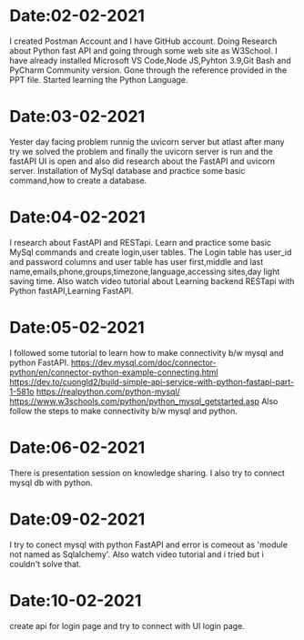 # Date:02-02-2021
I created Postman Account and I have GitHub account.
Doing Research about Python fast API and going through some web site as W3School.
I have already installed Microsoft VS Code,Node JS,Pyhton 3.9,Git Bash and PyCharm Community version.
Gone through the reference provided in the PPT file.
Started learning the Python Language.
# Date:03-02-2021
Yester day facing problem runnig the uvicorn server but atlast after many try we solved the problem and finally the uvicorn server is run and the fastAPI UI is open and also did 
research about the FastAPI and uvicorn server.
Installation of MySql database and practice some basic command,how to create a database.
# Date:04-02-2021
I research about FastAPI and RESTapi.
Learn and practice some basic MySql commands and create login,user tables.
The Login table has user_id and password columns and user table has user first,middle and last name,emails,phone,groups,timezone,language,accessing sites,day light saving time.
Also watch video tutorial about Learning backend RESTapi with Python fastAPI,Learning FastAPI.
# Date:05-02-2021
I followed some tutorial to learn how to make connectivity b/w mysql and python FastAPI.
https://dev.mysql.com/doc/connector-python/en/connector-python-example-connecting.html
https://dev.to/cuongld2/build-simple-api-service-with-python-fastapi-part-1-581o
https://realpython.com/python-mysql/
https://www.w3schools.com/python/python_mysql_getstarted.asp
Also follow the steps to make connectivity b/w mysql and python.
# Date:06-02-2021
There is presentation session on knowledge sharing.
I also try to connect mysql db with python.
# Date:09-02-2021
I try to conect mysql with python FastAPI and error is comeout as 'module not named as Sqlalchemy'.
Also watch video tutorial and i tried but i couldn't solve that.
# Date:10-02-2021
create api for login page and try to connect with UI login page.


